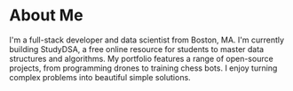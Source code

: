 # About Me

I'm a full-stack developer and data scientist from Boston, MA. I'm currently building StudyDSA, a free online resource for students to master data structures and algorithms. My portfolio features a range of open-source projects, from programming drones to training chess bots. I enjoy turning complex problems into beautiful simple solutions.

